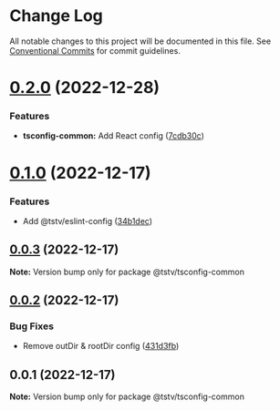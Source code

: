 # Change Log

All notable changes to this project will be documented in this file. See [Conventional Commits](https://conventionalcommits.org) for commit guidelines.

# [0.2.0](https://github.com/typescripttv/tsconfigs/compare/@tstv/tsconfig-common@0.1.0...@tstv/tsconfig-common@0.2.0) (2022-12-28)

### Features

- **tsconfig-common:** Add React config ([7cdb30c](https://github.com/typescripttv/tsconfigs/commit/7cdb30c7809dbcf6e7061ddcc7339bd17669ecd3))

# [0.1.0](https://github.com/typescripttv/tsconfigs/compare/@tstv/tsconfig-common@0.0.3...@tstv/tsconfig-common@0.1.0) (2022-12-17)

### Features

- Add @tstv/eslint-config ([34b1dec](https://github.com/typescripttv/tsconfigs/commit/34b1deca2b35acf07fcb64d49270f5882a9c943c))

## [0.0.3](https://github.com/typescripttv/tsconfigs/compare/@tstv/tsconfig-common@0.0.2...@tstv/tsconfig-common@0.0.3) (2022-12-17)

**Note:** Version bump only for package @tstv/tsconfig-common

## [0.0.2](https://github.com/typescripttv/tsconfigs/compare/@tstv/tsconfig-common@0.0.1...@tstv/tsconfig-common@0.0.2) (2022-12-17)

### Bug Fixes

- Remove outDir & rootDir config ([431d3fb](https://github.com/typescripttv/tsconfigs/commit/431d3fbdd6120d7edaa11f547f8d3f616e5f4f07))

## 0.0.1 (2022-12-17)

**Note:** Version bump only for package @tstv/tsconfig-common
